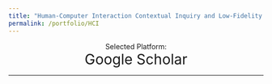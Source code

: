 ```yaml
---
title: "Human-Computer Interaction Contextual Inquiry and Low-Fidelity Prototyping"
permalink: /portfolio/HCI
---
```


<div align="center">
  <span style="font-size:1em;">Selected Platform: </span>
</div>

<div align="center">
  <span style="font-size:2em;"> Google Scholar </span>
</div>

----------------------
